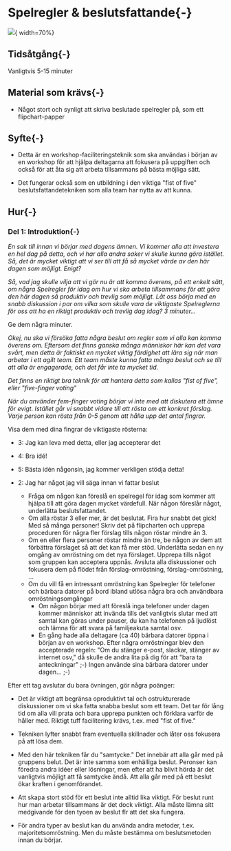 # Spelregler & beslutsfattande{-}
![](images/rules-and-decisions.png){ width=70%}

## Tidsåtgång{-}
Vanligtvis 5-15 minuter

## Material som krävs{-}

- Något stort och synligt att skriva beslutade spelregler på, som ett flipchart-papper

## Syfte{-}

- Detta är en workshop-faciliteringsteknik som ska användas i början av en workshop för att hjälpa deltagarna att fokusera på uppgiften och också för att åta sig att arbeta tillsammans på bästa möjliga sätt.

- Det fungerar också som en utbildning i den viktiga "fist of five" beslutsfattandetekniken som alla team har nytta av att kunna. 

## Hur{-}

### Del 1: Introduktion{-}

*En sak till innan vi börjar med dagens ämnen. Vi kommer alla att investera en hel dag på detta, och vi har alla andra saker vi skulle kunna göra istället. Så, det är mycket viktigt att vi ser till att få så mycket värde av den här dagen som möjligt. Enigt?*

*Så, vad jag skulle vilja att vi gör nu är att komma överens, på ett enkelt sätt, om några Spelregler för idag om hur vi ska arbeta tillsammans för att göra den här dagen så produktiv och trevlig som möjligt. Låt oss börja med en snabb diskussion i par om vilka som skulle vara de viktigaste Spelreglerna för oss att ha en riktigt produktiv och trevlig dag idag? 3 minuter...*

Ge dem några minuter.

*Okej, nu ska vi försöka fatta några beslut om regler som vi alla kan komma överens om. Eftersom det finns ganska många människor här kan det vara svårt, men detta är faktiskt en mycket viktig färdighet att lära sig när man arbetar i ett agilt team. Ett team måste kunna fatta många beslut och se till att alla är engagerade, och det får inte ta mycket tid.*

*Det finns en riktigt bra teknik för att hantera detta som kallas "fist of five", eller "five-finger voting"*

*När du använder fem-finger voting börjar vi inte med att diskutera ett ämne för evigt. Istället går vi snabbt vidare till att rösta om ett konkret förslag. Varje person kan rösta från 0-5 genom att hålla upp det antal fingrar.*

Visa dem med dina fingrar de viktigaste rösterna:

- 3: Jag kan leva med detta, eller jag accepterar det
- 4: Bra idé!
- 5: Bästa idén någonsin, jag kommer verkligen stödja detta!
- 2: Jag har något jag vill säga innan vi fattar beslut

  - Fråga om någon kan föreslå en spelregel för idag som kommer att hjälpa till att göra dagen mycket värdefull. När någon föreslår något, underlätta beslutsfattandet.
  - Om alla röstar 3 eller mer, är det beslutat. Fira hur snabbt det gick! Med så många personer! Skriv det på flipcharten och upprepa proceduren för några fler förslag tills någon röstar mindre än 3.
  - Om en eller flera personer röstar mindre än tre, be någon av dem att förbättra förslaget så att det kan få mer stöd. Underlätta sedan en ny omgång av omröstning om det nya förslaget. Upprepa tills något som gruppen kan acceptera uppnås. Avsluta alla diskussioner och fokusera dem på flödet från förslag-omröstning, förslag-omröstning, ...
  - Om du vill få en intressant omröstning kan Spelregler för telefoner och bärbara datorer på bord ibland utlösa några bra och användbara omröstningsomgångar
    -  Om någon börjar med att föreslå inga telefoner under dagen kommer människor att invända tills det vanligtvis slutar med att samtal kan göras under pauser, du kan ha telefonen på ljudlöst och lämna för att svara på familjeakuta samtal osv.
    -  En gång hade alla deltagare (ca 40) bärbara datorer öppna i början av en workshop. Efter några omröstningar blev den accepterade regeln: "Om du stänger e-post, slackar, stänger av internet osv," då skulle de andra lita på dig för att "bara ta anteckningar" ;-) Ingen använde sina bärbara datorer under dagen... ;-)

Efter ett tag avslutar du bara övningen, gör några poänger:
- Det är viktigt att begränsa oproduktivt tal och ostrukturerade diskussioner om vi ska fatta snabba beslut som ett team. Det tar för lång tid om alla vill prata och bara upprepa punkten och förklara varför de håller med. Riktigt tuff facilitering krävs, t.ex. med "fist of five."

- Tekniken lyfter snabbt fram eventuella skillnader och låter oss fokusera på att lösa dem.

- Med den här tekniken får du "samtycke." Det innebär att alla går med på gruppens belut. Det är inte samma som enhälliga beslut. Peronser kan föredra andra idéer eller lösningar, men efter att ha blivit hörda är det vanligtvis möjligt att få samtycke ändå. Att alla går med på ett beslut ökar kraften i genomförandet.

- Att skapa stort stöd för ett beslut inte alltid lika viktigt. För beslut runt hur man arbetar tillsammans är det dock viktigt. Alla måste lämna sitt medgivande för den tyoen av beslut flr att det ska fungera.

- För andra typer av beslut kan du använda andra metoder, t.ex. majoritetsomröstning. Men du måste bestämma om beslutsmetoden innan du börjar.
